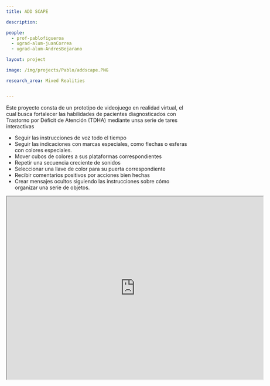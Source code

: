 ```yaml
---
title: ADD SCAPE

description: 

people:
  - prof-pablofigueroa
  - ugrad-alum-juanCorrea
  - ugrad-alum-AndresBejarano

layout: project

image: /img/projects/Pablo/addscape.PNG

research_area: Mixed Realities


---
```


Este proyecto consta de un prototipo de videojuego en realidad virtual, el cual busca fortalecer las habilidades de pacientes diagnosticados con Trastorno por Déficit de Atención (TDHA) mediante unsa serie de tares interactivas
* Seguir las instrucciones de voz todo el tiempo 
* Seguir las indicaciones con marcas especiales, como flechas o esferas con colores especiales. 
* Mover cubos de colores a sus plataformas correspondientes 
* Repetir una secuencia creciente de sonidos 
* Seleccionar una llave de color para su puerta correspondiente 
* Recibir comentarios positivos por acciones bien hechas
* Crear mensajes ocultos siguiendo las instrucciones sobre cómo organizar una serie de objetos.

<iframe width="700" height="500"
          src="https://www.youtube.com/embed/hTaPmFHje3M">
          </iframe>